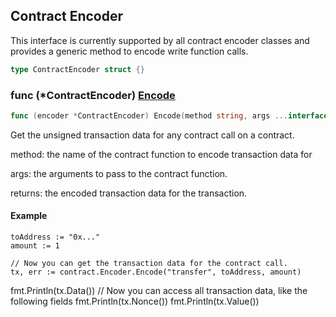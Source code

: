 
## Contract Encoder

This interface is currently supported by all contract encoder classes and provides a generic method to encode write function calls\.

```go
type ContractEncoder struct {}
```

### func \(\*ContractEncoder\) [Encode](<https://github.com/thirdweb-dev/go-sdk/blob/main/thirdweb/contract_encoder.go#L56>)

```go
func (encoder *ContractEncoder) Encode(method string, args ...interface{}) (*types.Transaction, error)
```

Get the unsigned transaction data for any contract call on a contract\.

method: the name of the contract function to encode transaction data for

args: the arguments to pass to the contract function\.

returns: the encoded transaction data for the transaction\.

#### Example

```
toAddress := "0x..."
amount := 1

// Now you can get the transaction data for the contract call.
tx, err := contract.Encoder.Encode("transfer", toAddress, amount)
```

fmt\.Println\(tx\.Data\(\)\) // Now you can access all transaction data, like the following fields fmt\.Println\(tx\.Nonce\(\)\) fmt\.Println\(tx\.Value\(\)\)

